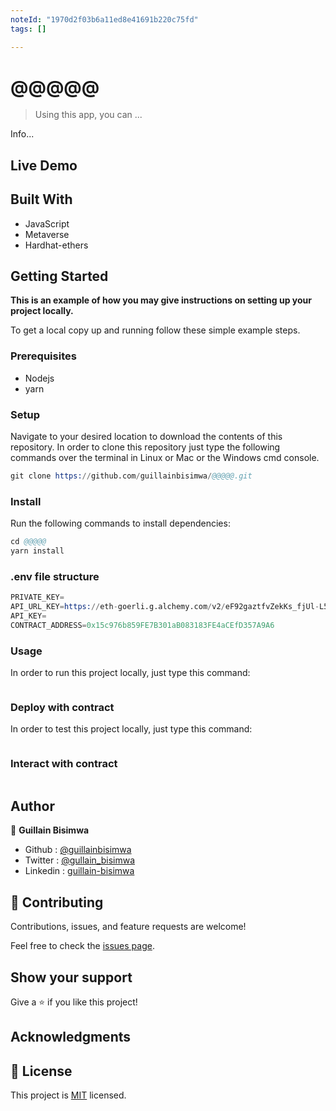 ```yaml
---
noteId: "1970d2f03b6a11ed8e41691b220c75fd"
tags: []

---
```


# @@@@@

> Using this app, you can ...

<!-- ![screenshot](./app_screenshot.png) -->

Info...

## Live Demo

<!-- [Live Demo Link](https://youtu.be/aY8vbiFLKew) -->

## Built With

- JavaScript
- Metaverse
- Hardhat-ethers

## Getting Started

**This is an example of how you may give instructions on setting up your project locally.**

To get a local copy up and running follow these simple example steps.

### Prerequisites

- Nodejs
- yarn

### Setup

Navigate to your desired location to download the contents of this repository.
In order to clone this repository just type the following commands over the terminal in Linux or Mac or the Windows cmd console.

```s
git clone https://github.com/guillainbisimwa/@@@@@.git

```

### Install

Run the following commands to install dependencies:

```s
cd @@@@@
yarn install

```

### .env file structure

```s
PRIVATE_KEY=
API_URL_KEY=https://eth-goerli.g.alchemy.com/v2/eF92gaztfvZekKs_fjUl-L5_j4GVgZYe
API_KEY=
CONTRACT_ADDRESS=0x15c976b859FE7B301aB083183FE4aCEfD357A9A6
```

### Usage

In order to run this project locally, just type this command:

```s


```

### Deploy with contract

In order to test this project locally, just type this command:

```s


```

### Interact with contract

```s


```

## Author

👤 **Guillain Bisimwa**

- Github : [@guillainbisimwa](https://github.com/guillainbisimwa)
- Twitter : [@gullain_bisimwa](https://twitter.com/gullain_bisimwa)
- Linkedin : [guillain-bisimwa](https://www.linkedin.com/in/guillain-bisimwa-8a8b7a7b/)

## 🤝 Contributing

Contributions, issues, and feature requests are welcome!

Feel free to check the [issues page](https://github.com/guillainbisimwa/@@@@@/issues).

## Show your support

Give a ⭐️ if you like this project!

## Acknowledgments

<!-- - 👤[Someone](https://github.com/) -->

## 📝 License

This project is [MIT](./MIT.md) licensed.

